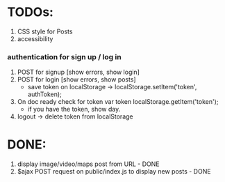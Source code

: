 # TODOs:

1.  CSS style for Posts
1.  accessibility

### authentication for sign up / log in

1.  POST for signup [show errors, show login]
1.  POST for login [show errors, show posts]
    - save token on localStorage -> localStorage.setItem('token', authToken);
1.  On doc ready check for token var token localStorage.getItem('token');
    - if you have the token, show day.
1.  logout -> delete token from localStorage

# DONE:

1.  display image/video/maps post from URL - DONE
1.  $ajax POST request on public/index.js to display new posts - DONE
